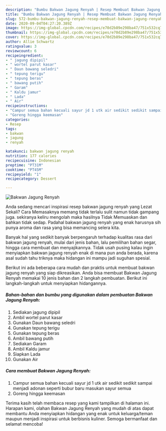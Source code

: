 ```yaml
---
description: "Bumbu Bakwan Jagung Renyah | Resep Membuat Bakwan Jagung Renyah Yang Sedap"
title: "Bumbu Bakwan Jagung Renyah | Resep Membuat Bakwan Jagung Renyah Yang Sedap"
slug: 572-bumbu-bakwan-jagung-renyah-resep-membuat-bakwan-jagung-renyah-yang-sedap
date: 2020-09-04T04:27:20.389Z
image: https://img-global.cpcdn.com/recipes/e70d2b89e298ba47/751x532cq70/bakwan-jagung-renyah-foto-resep-utama.jpg
thumbnail: https://img-global.cpcdn.com/recipes/e70d2b89e298ba47/751x532cq70/bakwan-jagung-renyah-foto-resep-utama.jpg
cover: https://img-global.cpcdn.com/recipes/e70d2b89e298ba47/751x532cq70/bakwan-jagung-renyah-foto-resep-utama.jpg
author: Allie Schwartz
ratingvalue: 3
reviewcount: 6
recipeingredient:
- " jagung dipipil"
- " wortel parut kasar"
- " Daun bawang seledri"
- " tepung terigu"
- " tepung beras"
- " bawang putih"
- " Garam"
- " Kaldu jamur"
- " Lada"
- " Air"
recipeinstructions:
- "Campur semua bahan kecuali sayur jd 1 utk air sedikit sedikit sampai menjadi adonan seperti bubur baru masukan sayur semua"
- "Goreng hingga keemasan"
categories:
- Resep
tags:
- bakwan
- jagung
- renyah

katakunci: bakwan jagung renyah 
nutrition: 177 calories
recipecuisine: Indonesian
preptime: "PT31M"
cooktime: "PT45M"
recipeyield: "1"
recipecategory: Dessert

---
```



![Bakwan Jagung Renyah](https://img-global.cpcdn.com/recipes/e70d2b89e298ba47/751x532cq70/bakwan-jagung-renyah-foto-resep-utama.jpg)

Anda sedang mencari inspirasi resep bakwan jagung renyah yang Lezat Sekali? Cara Memasaknya memang tidak terlalu sulit namun tidak gampang juga. sekiranya keliru mengolah maka hasilnya Tidak Memuaskan dan bahkan tidak sedap. Padahal bakwan jagung renyah yang enak harusnya sih punya aroma dan rasa yang bisa memancing selera kita.

Banyak hal yang sedikit banyak berpengaruh terhadap kualitas rasa dari bakwan jagung renyah, mulai dari jenis bahan, lalu pemilihan bahan segar, hingga cara membuat dan menyajikannya. Tidak usah pusing kalau ingin menyiapkan bakwan jagung renyah enak di mana pun anda berada, karena asal sudah tahu triknya maka hidangan ini mampu jadi suguhan spesial.




Berikut ini ada beberapa cara mudah dan praktis untuk membuat bakwan jagung renyah yang siap dikreasikan. Anda bisa membuat Bakwan Jagung Renyah memakai 10 jenis bahan dan 2 langkah pembuatan. Berikut ini langkah-langkah untuk menyiapkan hidangannya.

<!--inarticleads1-->

##### Bahan-bahan dan bumbu yang digunakan dalam pembuatan Bakwan Jagung Renyah:

1. Sediakan  jagung dipipil
1. Ambil  wortel parut kasar
1. Gunakan  Daun bawang seledri
1. Gunakan  tepung terigu
1. Gunakan  tepung beras
1. Ambil  bawang putih
1. Sediakan  Garam
1. Ambil  Kaldu jamur
1. Siapkan  Lada
1. Gunakan  Air




<!--inarticleads2-->

##### Cara membuat Bakwan Jagung Renyah:

1. Campur semua bahan kecuali sayur jd 1 utk air sedikit sedikit sampai menjadi adonan seperti bubur baru masukan sayur semua
1. Goreng hingga keemasan




Terima kasih telah membaca resep yang kami tampilkan di halaman ini. Harapan kami, olahan Bakwan Jagung Renyah yang mudah di atas dapat membantu Anda menyiapkan hidangan yang enak untuk keluarga/teman maupun menjadi inspirasi untuk berbisnis kuliner. Semoga bermanfaat dan selamat mencoba!

